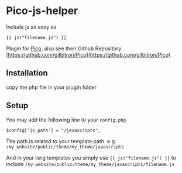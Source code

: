 Pico-js-helper
==============

Include js as easy as

    {{ js("filename.js") }}

Plugin for [Pico](http://pico.dev7studios.com/), also see their Github Repository [https://github.com/gilbitron/Pico](https://github.com/gilbitron/Pico)


Installation
------------

copy the php file in your plugin folder

Setup
-----
You may add the following line to your ```config.php```

    $config['js_path'] = "/javascripts";

The path is related to your template path. e.g. ```/my_website/public/theme/my_theme/javascripts```

And in your twig templates you simply use ```{{ js("filename.js") }}``` to include ```/my_website/public/theme/my_theme/javascripts/filename.js```
